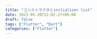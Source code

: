 ```yaml
---
title: "コンストラクタとinitializer list"
date: 2023-05-20T22:02:17+09:00
draft: false
tags: ["Flutter", "Dart"]
categories: ["Flutter"]
---
```


